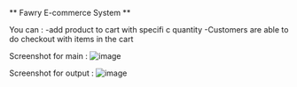 ** Fawry E-commerce System ** 

You can : 
 -add product to cart with specifi c quantity
 -Customers are able to do checkout with items in the cart

Screenshot for main :
     ![image](https://github.com/user-attachments/assets/d4dbc66d-87b8-439f-85e0-77c9787f9268)

Screenshot for output :
    ![image](https://github.com/user-attachments/assets/41bf1479-6645-4ee3-a24a-5513e98dbfb8)
